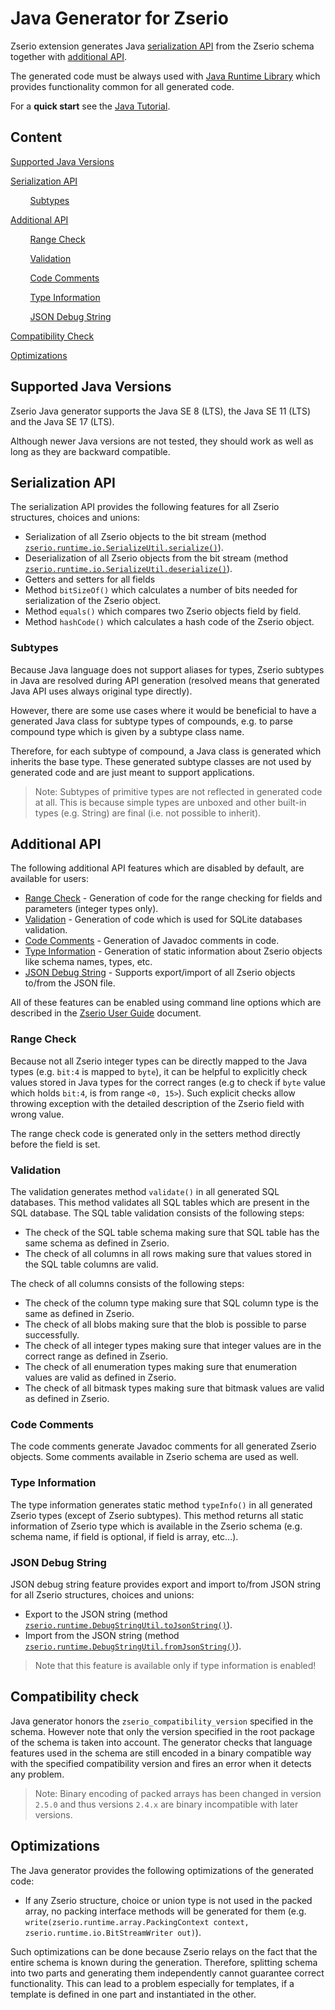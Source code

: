 # Java Generator for Zserio

Zserio extension generates Java [serialization API](#serialization-api) from the Zserio schema together
with [additional API](#additional-api).

The generated code must be always used with [Java Runtime Library](https://zserio.org/doc/runtime/latest/java)
which provides functionality common for all generated code.

For a **quick start** see the [Java Tutorial](https://github.com/ndsev/zserio-tutorial-java#zserio-java-quick-start-tutorial).

## Content

[Supported Java Versions](#supported-java-versions)

[Serialization API](#serialization-api)

&nbsp; &nbsp; &nbsp; &nbsp; [Subtypes](#subtypes)

[Additional API](#additional-api)

&nbsp; &nbsp; &nbsp; &nbsp; [Range Check](#range-check)

&nbsp; &nbsp; &nbsp; &nbsp; [Validation](#validation)

&nbsp; &nbsp; &nbsp; &nbsp; [Code Comments](#code-comments)

&nbsp; &nbsp; &nbsp; &nbsp; [Type Information](#type-information)

&nbsp; &nbsp; &nbsp; &nbsp; [JSON Debug String](#json-debug-string)

[Compatibility Check](#compatibility-check)

[Optimizations](#optimizations)

## Supported Java Versions

Zserio Java generator supports the Java SE 8 (LTS), the Java SE 11 (LTS) and the Java SE 17 (LTS).

Although newer Java versions are not tested, they should work as well as long as they are backward compatible.

## Serialization API

The serialization API provides the following features for all Zserio structures, choices and unions:

- Serialization of all Zserio objects to the bit stream
  (method [`zserio.runtime.io.SerializeUtil.serialize()`](https://zserio.org/doc/runtime/latest/java/zserio/runtime/io/SerializeUtil.html)).
- Deserialization of all Zserio objects from the bit stream
  (method [`zserio.runtime.io.SerializeUtil.deserialize()`](https://zserio.org/doc/runtime/latest/java/zserio/runtime/io/SerializeUtil.html)).
- Getters and setters for all fields
- Method `bitSizeOf()` which calculates a number of bits needed for serialization of the Zserio object.
- Method `equals()` which compares two Zserio objects field by field.
- Method `hashCode()` which calculates a hash code of the Zserio object.

### Subtypes

Because Java language does not support aliases for types, Zserio subtypes in Java are resolved during
API generation (resolved means that generated Java API uses always original type directly).

However, there are some use cases where it would be beneficial to have a generated Java class for
subtype types of compounds, e.g. to parse compound type which is given by a subtype class name.

Therefore, for each subtype of compound, a Java class is generated which inherits the base type. These generated
subtype classes are not used by generated code and are just meant to support applications.

> Note: Subtypes of primitive types are not reflected in generated code at all. This is because simple types
  are unboxed and other built-in types (e.g. String) are final (i.e. not possible to inherit).

## Additional API

The following additional API features which are disabled by default, are available for users:

- [Range Check](#range-check) - Generation of code for the range checking for fields and parameters (integer types only).
- [Validation](#validation) - Generation of code which is used for SQLite databases validation.
- [Code Comments](#code-comments) - Generation of Javadoc comments in code.
- [Type Information](#type-information) - Generation of static information about Zserio objects like schema names, types, etc.
- [JSON Debug String](#json-debug-string) - Supports export/import of all Zserio objects to/from the JSON file.

All of these features can be enabled using command line options which are described in the
[Zserio User Guide](../../../doc/ZserioUserGuide.md#zserio-command-line-interface) document.

### Range Check

Because not all Zserio integer types can be directly mapped to the Java types (e.g. `bit:4` is mapped to
`byte`), it can be helpful to explicitly check values stored in Java types for the correct ranges
(e.g to check if `byte` value which holds `bit:4`, is from range `<0, 15>`). Such explicit checks allow
throwing exception with the detailed description of the Zserio field with wrong value.

The range check code is generated only in the setters method directly before the field is set.

### Validation

The validation generates method `validate()` in all generated SQL databases. This method validates all
SQL tables which are present in the SQL database. The SQL table validation consists of the following steps:

- The check of the SQL table schema making sure that SQL table has the same schema as defined in Zserio.
- The check of all columns in all rows making sure that values stored in the SQL table columns are valid.

The check of all columns consists of the following steps:

- The check of the column type making sure that SQL column type is the same as defined in Zserio.
- The check of all blobs making sure that the blob is possible to parse successfully.
- The check of all integer types making sure that integer values are in the correct range as defined in Zserio.
- The check of all enumeration types making sure that enumeration values are valid as defined in Zserio.
- The check of all bitmask types making sure that bitmask values are valid as defined in Zserio.

### Code Comments

The code comments generate Javadoc comments for all generated Zserio objects. Some comments available
in Zserio schema are used as well.

### Type Information

The type information generates static method `typeInfo()` in all generated Zserio types (except of Zserio
subtypes). This method returns all static information of Zserio type which is available in the Zserio schema
(e.g. schema name, if field is optional, if field is array, etc...).

### JSON Debug String

JSON debug string feature provides export and import to/from JSON string for all Zserio structures,
choices and unions:

- Export to the JSON string
  (method [`zserio.runtime.DebugStringUtil.toJsonString()`](https://zserio.org/doc/runtime/latest/java/zserio/runtime/DebugStringUtil.html)).
- Import from the JSON string
  (method [`zserio.runtime.DebugStringUtil.fromJsonString()`](https://zserio.org/doc/runtime/latest/java/zserio/runtime/DebugStringUtil.html)).

> Note that this feature is available only if type information is enabled!

## Compatibility check

Java generator honors the `zserio_compatibility_version` specified in the schema. However note that only
the version specified in the root package of the schema is taken into account. The generator checks that
language features used in the schema are still encoded in a binary compatible way with the specified
compatibility version and fires an error when it detects any problem.

> Note: Binary encoding of packed arrays has been changed in version `2.5.0` and thus versions `2.4.x` are
binary incompatible with later versions.

## Optimizations

The Java generator provides the following optimizations of the generated code:

- If any Zserio structure, choice or union type is not used in the packed array, no packing interface methods
  will be generated for them
  (e.g. `write(zserio.runtime.array.PackingContext context, zserio.runtime.io.BitStreamWriter out)`).

Such optimizations can be done because Zserio relays on the fact that the entire schema is known during the
generation. Therefore, splitting schema into two parts and generating them independently cannot guarantee
correct functionality. This can lead to a problem especially for templates, if a template is defined
in one part and instantiated in the other.

